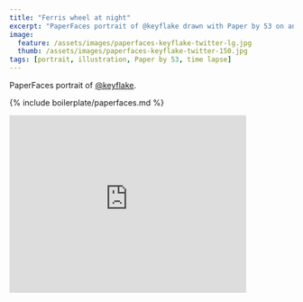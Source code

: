 ```yaml
---
title: "Ferris wheel at night"
excerpt: "PaperFaces portrait of @keyflake drawn with Paper by 53 on an iPad."
image: 
  feature: /assets/images/paperfaces-keyflake-twitter-lg.jpg
  thumb: /assets/images/paperfaces-keyflake-twitter-150.jpg
tags: [portrait, illustration, Paper by 53, time lapse]
---
```


PaperFaces portrait of [@keyflake](http://twitter.com/keyflake).

{% include boilerplate/paperfaces.md %}

<iframe width="420" height="315" src="https://www.youtube.com/embed/6yUmJRwXAdE" frameborder="0"> </iframe>
